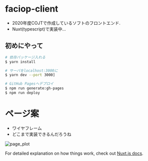 # faciop-client

- 2020年度COJTで作成しているソフトのフロントエンド.
- Nuxt(typescript)で実装中…

## 初めにやって

```bash
# 依存パッケージ入れる
$ yarn install

# サーバをlocalhost:3000に
$ yarn dev --port 3000]

# GitHub Pagesへデプロイ
$ npm run generate:gh-pages
$ npm run deploy
```

# ページ案

- ワイヤフレーム
- どこまで実装できるんだろうね

![page_plot](https://raw.githubusercontent.com/faciop-cojt/faciop-client/master/page_plot_v3.png)

For detailed explanation on how things work, check out [Nuxt.js docs](https://nuxtjs.org).
